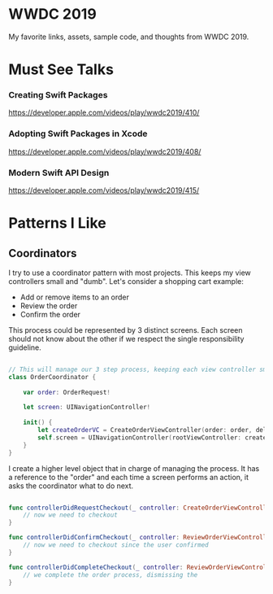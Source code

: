 # WWDC 2019
My favorite links, assets, sample code, and thoughts from WWDC 2019.

# Must See Talks

### Creating Swift Packages
https://developer.apple.com/videos/play/wwdc2019/410/

### Adopting Swift Packages in Xcode
https://developer.apple.com/videos/play/wwdc2019/408/

### Modern Swift API Design
https://developer.apple.com/videos/play/wwdc2019/415/

# Patterns I Like


## Coordinators
I try to use a coordinator pattern with most projects. This keeps my view controllers small and "dumb". Let's consider a shopping cart example:

- Add or remove items to an order
- Review the order
- Confirm the order

This process could be represented by 3 distinct screens. Each screen should not know about the other if we respect the single responsibility guideline. 

```swift

// This will manage our 3 step process, keeping each view controller small and 'dumb'
class OrderCoordinator {
    
    var order: OrderRequest!
    
    let screen: UINavigationController!
    
    init() {
        let createOrderVC = CreateOrderViewController(order: order, delegate: self)
        self.screen = UINavigationController(rootViewController: createOrderVC)
    }
}
```

I create a higher level object that in charge of managing the process. It has a reference to the "order" and each time a screen performs an action, it asks the coordinator what to do next.

```swift

func controllerDidRequestCheckout(_ controller: CreateOrderViewController) {
    // now we need to checkout
}

func controllerDidConfirmCheckout(_ controller: ReviewOrderViewController) {
    // now we need to checkout since the user confirmed
}

func controllerDidCompleteCheckout(_ controller: ReviewOrderViewController) {
    // we complete the order process, dismissing the 
}

```
